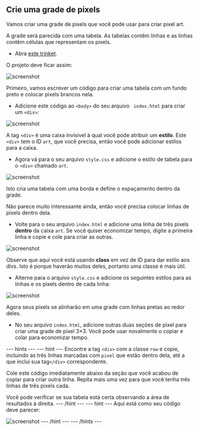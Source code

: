 ## Crie uma grade de pixels

Vamos criar uma grade de pixels que você pode usar para criar pixel art.

A grade será parecida com uma tabela. As tabelas contêm linhas e as linhas contêm células que representam os pixels.

+ Abra [este trinket](http://jumpto.cc/web-pixel).

O projeto deve ficar assim:

![screenshot](images/pixel-starter.png)

Primeiro, vamos escrever um código para criar uma tabela com um fundo preto e colocar pixels brancos nela.

+ Adicione este código ao `<body>` do seu arquivo ` index.html` para criar um `<div>`:

![screenshot](images/pixel-art-art.png)

A tag `<div>` é uma caixa invisível à qual você pode atribuir um **estilo**. Este `<div>` tem o ID `art`, que você precisa, então você pode adicionar estilos para a caixa.

+ Agora vá para o seu arquivo `style.css` e adicione o estilo de tabela para o `<div>` chamado `art`.

![screenshot](images/pixel-art-style.png)

Isto cria uma tabela com uma borda e define o espaçamento dentro da grade.

Não parece muito interessante ainda, então você precisa colocar linhas de pixels dentro dela.

+ Volte para o seu arquivo `index.html` e adicione uma linha de três pixels **dentro** da caixa `art`. Se você quiser economizar tempo, digite a primeira linha e copie e cole para criar as outras.

![screenshot](images/pixel-art-row.png)

Observe que aqui você está usando **class** em vez de ID para dar estilo aos divs. Isto é porque haverão muitos deles, portanto uma classe é mais útil.

+ Alterne para o arquivo `style.css` e adicione os seguintes estilos para as linhas e os pixels dentro de cada linha:

![screenshot](images/pixel-art-row-style.png)

Agora seus pixels se alinharão em uma grade com linhas pretas ao redor deles.

+ No seu arquivo `index.html`, adicione outras duas seções de pixel para criar uma grade de pixel 3×3. Você pode usar novalmente o copiar e colar para economizar tempo.

\--- hints \--- \--- hint \--- Encontre a tag `<div>` com a classe `row` e copie, incluindo as três linhas marcadas com `pixel` que estão dentro dela, até a que inclui sua tag`</div>` correspondente.

Cole este código imediatamente abaixo da seção que você acabou de copiar para criar outra linha. Repita mais uma vez para que você tenha três linhas de três pixels cada.

Você pode verificar se sua tabela está certa observando a área de resultados à direita. \--- /hint \--- \--- hint \--- Aqui está como seu código deve parecer:

![screenshot](images/pixel-art-grid-3.png) \--- /hint \--- \--- /hints \---